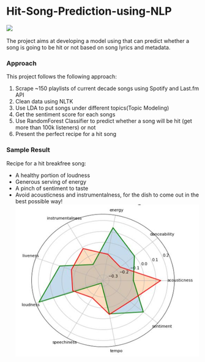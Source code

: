 # Hit-Song-Prediction-using-NLP

![](https://www.adorama.com/alc/wp-content/uploads/2017/08/shutterstock_415922566-1024x657.jpg)

The project aims at developing a model using that can predict whether a song is going to be hit or not based on song lyrics and metadata.

### Approach
This project follows the following approach:
  1. Scrape ~150 playlists of current decade songs using Spotify and Last.fm API
  2. Clean data using NLTK
  3. Use LDA to put songs under different topics(Topic Modeling)
  4. Get the sentiment score for each songs
  5. Use RandomForest Classifier to predict whether a song will be hit (get more than 100k listeners) or not 
  6. Present the perfect recipe for a hit song 

### Sample Result
Recipe for a hit breakfree song:
  * A healthy portion of loudness
  * Generous serving of energy
  * A pinch of sentiment to taste
  * Avoid  acousticness and instrumentalness, for the dish to come out in the best possible way!
![](https://github.com/iAn1sha/Hit-Song-Prediction-using-NLP/blob/master/breakfree%20song%20analysis.JPG)
